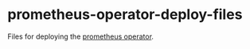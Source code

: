 # prometheus-operator-deploy-files
Files for deploying the [prometheus operator](https://github.com/prometheus-operator/prometheus-operator).
